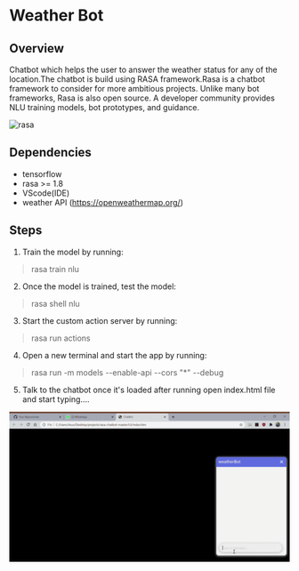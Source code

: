 # Weather Bot
## Overview

Chatbot which helps the user to answer the weather status for any of the location.The chatbot is build using RASA framework.Rasa is a chatbot framework to consider for more ambitious projects. Unlike many bot frameworks, Rasa is also open source. A developer community provides NLU training models, bot prototypes, and guidance.

![rasa](https://rasa.com/static/686aee8071dd209f198d500b1164e350/4828e/rasa.png)

## Dependencies
- tensorflow
- rasa >= 1.8
- VScode(IDE)
- weather API (https://openweathermap.org/)

## Steps
1) Train the model by running:
> rasa train nlu
2) Once the model is trained, test the model:
> rasa shell nlu
3) Start the custom action server by running:
> rasa run actions
4) Open a new terminal and start the app by running:
> rasa run -m models --enable-api --cors "*" --debug
5) Talk to the chatbot once it's loaded after running open index.html file and start typing....

![rasa](/output.gif)


